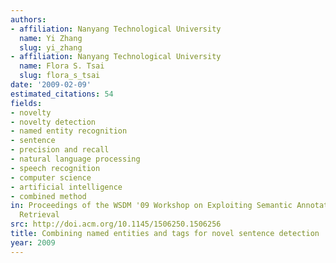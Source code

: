 ```yaml
---
authors:
- affiliation: Nanyang Technological University
  name: Yi Zhang
  slug: yi_zhang
- affiliation: Nanyang Technological University
  name: Flora S. Tsai
  slug: flora_s_tsai
date: '2009-02-09'
estimated_citations: 54
fields:
- novelty
- novelty detection
- named entity recognition
- sentence
- precision and recall
- natural language processing
- speech recognition
- computer science
- artificial intelligence
- combined method
in: Proceedings of the WSDM '09 Workshop on Exploiting Semantic Annotations in Information
  Retrieval
src: http://doi.acm.org/10.1145/1506250.1506256
title: Combining named entities and tags for novel sentence detection
year: 2009
---
```

